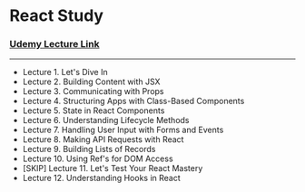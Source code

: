 # React Study

### [Udemy Lecture Link](https://www.udemy.com/course/react-redux/)
---

- Lecture 1. Let's Dive In
- Lecture 2. Building Content with JSX
- Lecture 3. Communicating with Props
- Lecture 4. Structuring Apps with Class-Based Components
- Lecture 5. State in React Components
- Lecture 6. Understanding Lifecycle Methods
- Lecture 7. Handling User Input with Forms and Events
- Lecture 8. Making API Requests with React
- Lecture 9. Building Lists of Records
- Lecture 10. Using Ref's for DOM Access
- [SKIP] Lecture 11. Let's Test Your React Mastery
- Lecture 12. Understanding Hooks in React
